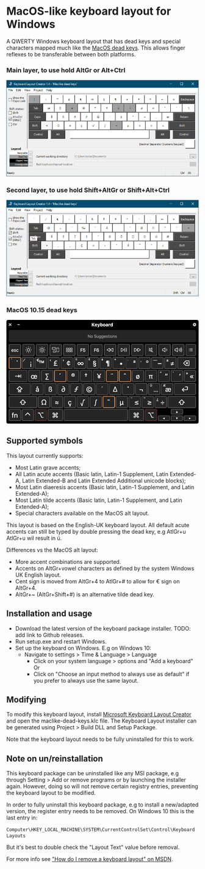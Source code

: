 MacOS-like keyboard layout for Windows
======================================

A QWERTY Windows keyboard layout that has dead keys and special characters
mapped much like the [MacOS dead keys]. This allows finger
reflexes to be transferable between both platforms.

### Main layer, to use hold AltGr or Alt+Ctrl

![AltGr layer](img/AltGr.png)

### Second layer, to use hold Shift+AltGr or Shift+Alt+Ctrl

![Shift-AltGr layer](img/Shift-AltGr.png)

### MacOS 10.15 dead keys

![MacOS dead keys](img/macos.png)

Supported symbols
-----------------

This layout currently supports:

- Most Latin grave accents;
- All Latin acute accents (Basic latin, Latin-1 Supplement, Latin Extended-A,
  Latin Extended-B and Latin Extended Additional unicode blocks);
- Most Latin diaeresis accents (Basic latin, Latin-1 Supplement, and Latin
  Extended-A);
- Most Latin tilde accents (Basic latin, Latin-1 Supplement, and Latin
  Extended-A);
- Special characters available on the MacOS alt layout.

This layout is based on the English-UK keyboard layout. All default acute
accents can still be typed by double pressing the dead key, e.g AtlGr+u AtlGr+u
wil result in ú.

Differences vs the MacOS alt layout:

- More accent combinations are supported.
- Accents on AltGr+vowel characters as defined by the system Windows UK English
  layout.
- Cent sign is moved from AltGr+4 to AtlGr+# to allow for € sign on AltGr+4.
- AltGr+~ (AltGr+Shift+#) is an alternative tilde dead key.

Installation and usage
----------------------

- Download the latest version of the keyboard package installer. TODO: add link to Github releases.
- Run setup.exe and restart Windows.
- Set up the keyboard on Windows. E.g on Windows 10:
  - Navigate to settings > Time & Language > Language
      - Click on your system language > options and "Add a keyboard"
      Or
      - Click on "Choose an input method to always use as default" if you prefer
        to always use the same layout.

Modifying
---------

To modify this keyboard layout, install [Microsoft Keyboard Layout Creator] and
open the maclike-dead-keys.klc file. The Keyboard Layout installer can be
generated using Project > Build DLL and Setup Package.

Note that the keyboard layout needs to be fully uninstalled for this to work.

Note on un/reinstallation
-------------------------

This keyboard package can be uninstalled like any MSI package, e.g through
Setting > Add or remove programs or by launching the installer again.
However, doing so will not remove certain registry entries, preventing the
keyboard layout to be modified.

In order to fully uninstall this keyboard package, e.g to install a new/adapted
version, the register entry needs to be removed. On Windows 10 this is the last
entry in:

```
Computer\HKEY_LOCAL_MACHINE\SYSTEM\CurrentControlSet\Control\Keyboard Layouts
```

But it's best to double check the "Layout Text" value before removal.

For more info see ["How do I remove a keyboard layout" on MSDN][remove-layout].

[MacOS dead keys]: https://support.apple.com/en-ie/guide/mac-help/mh27474/mac
[Microsoft Keyboard Layout Creator]: https://www.microsoft.com/en-us/download/details.aspx?id=22339
[remove-layout]: https://social.msdn.microsoft.com/Forums/ie/en-US/6e143a03-3fda-43fd-831b-2c3056d732b1/how-do-i-remove-a-keyboard-layout
